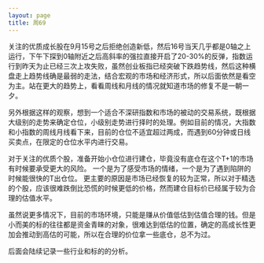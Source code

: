 ```yaml
---
layout: page
title: 周69
---
```


关注的优质成长股在9月15号之后拒绝创造新低，然后16号当天几乎都是0轴之上运行，下午下探到0轴附近之后高斜率的强拉直接开启了20-30%的反弹，指数运行到昨天为止已经三次上攻失败，虽然创业板指已经突破下跌趋势线，然后这种横盘走上趋势线确是最弱的走法，结合宏观的市场和经济形式，所以后面依然是看空为主。站在更大的趋势上，看看周线和月线的情况就知道市场的修复不是一朝一夕。

另外根据这样的观察，想到一个适合不深研指数和市场的被动的交易系统，既根据大级别的走势来确定仓位，小级别走势进行择时的处理。例如目前的情况，大指数和小指数的周线月线看下来，目前的仓位不适宜超过两成，而遇到60分钟或日线买卖点，在限定的仓位水平内进行交易。

对于关注的优质个股，准备开始小仓位进行建仓，毕竟没有底仓在这个T+1的市场有时候要承受更大的风险。
一个是为了感受市场的情绪，一个是为了遇到陷阱的时候能很快的T出仓位。
更主要的原因是市场已经恢复的较为正常，所以对于精选的个股，应该很难跌倒比恐慌的时候更低的价格，然而建仓目标价已经属于较为合理的估值水平。

虽然说更多情况下，目前的市场环境，只能是赚从价值低估到估值合理的钱。但是小而美的标的往往都是资金青睐的对象，很难达到低估的位置，确定的高成长性更加会推动到高估的可能，所以在合理的价位拿一些底仓，总不为过。

后面会陆续记录一些行业和标的的分析。
